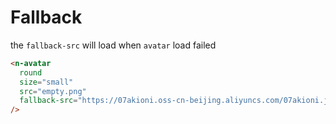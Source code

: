 # Fallback

the `fallback-src` will load when `avatar` load failed

```html
<n-avatar
  round
  size="small"
  src="empty.png"
  fallback-src="https://07akioni.oss-cn-beijing.aliyuncs.com/07akioni.jpeg"
/>
```
